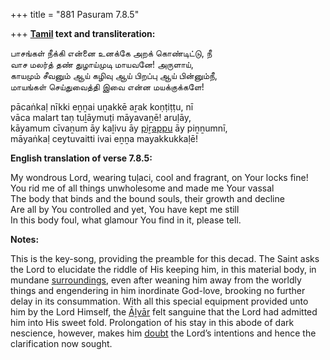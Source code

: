 +++
title = "881 Pasuram 7.8.5"

+++
**[Tamil](/definition/tamil#history "show Tamil definitions") text and transliteration:**

பாசங்கள் நீக்கி என்னை உனக்கே அறக் கொண்டிட்டு, நீ  
வாச மலர்த் தண் துழாய்முடி மாயவனே! அருளாய்,  
காயமும் சீவனும் ஆய் கழிவு ஆய் பிறப்பு ஆய் பின்னும்நீ,  
மாயங்கள் செய்துவைத்தி இவை என்ன மயக்குக்களே!

pācaṅkaḷ nīkki eṉṉai uṉakkē aṟak koṇṭiṭṭu, nī  
vāca malart taṇ tuḻāymuṭi māyavaṉē! aruḷāy,  
kāyamum cīvaṉum āy kaḻivu āy [piṟappu](/definition/pirappu#history "show piṟappu definitions") āy piṉṉumnī,  
māyaṅkaḷ ceytuvaitti ivai eṉṉa mayakkukkaḷē!

**English translation of verse 7.8.5:**

My wondrous Lord, wearing tuḷaci, cool and fragrant, on Your locks fine!  
You rid me of all things unwholesome and made me Your vassal  
The body that binds and the bound souls, their growth and decline  
Are all by You controlled and yet, You have kept me still  
In this body foul, what glamour You find in it, please tell.

**Notes:**

This is the key-song, providing the preamble for this decad. The Saint asks the Lord to elucidate the riddle of His keeping him, in this material body, in mundane [surroundings](/definition/surrounding#history "show surroundings definitions"), even after weaning him away from the worldly things and engendering in him inordinate God-love, brooking no further delay in its consummation. With all this special equipment provided unto him by the Lord Himself, the [Āḻvār](/definition/aḻvar#vaishnavism "show Āḻvār definitions") felt sanguine that the Lord had admitted him into His sweet fold. Prolongation of his stay in this abode of dark nescience, however, makes him [doubt](/definition/doubt#history "show doubt definitions") the Lord’s intentions and hence the clarification now sought.


